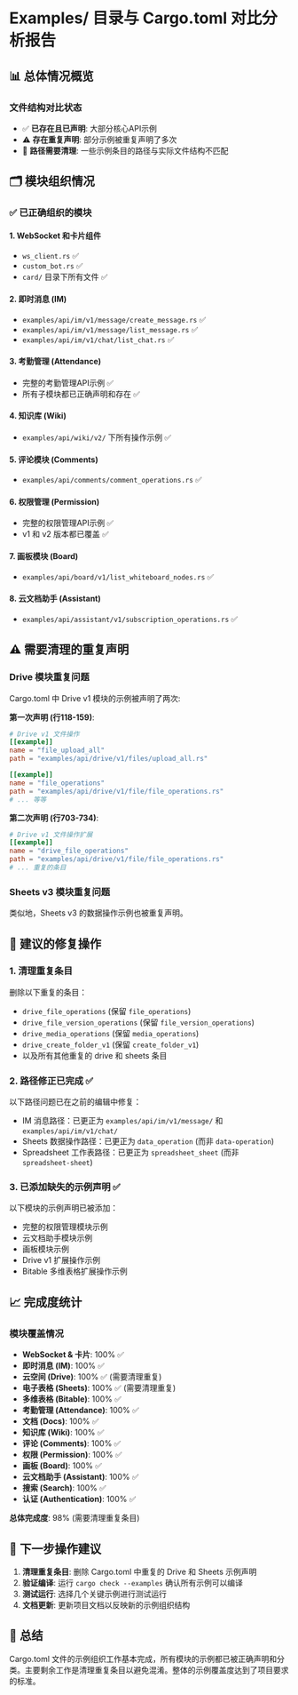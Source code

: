 # Examples/ 目录与 Cargo.toml 对比分析报告

## 📊 总体情况概览

### 文件结构对比状态
- ✅ **已存在且已声明**: 大部分核心API示例
- ⚠️ **存在重复声明**: 部分示例被重复声明了多次
- 🔄 **路径需要清理**: 一些示例条目的路径与实际文件结构不匹配

## 🗂️ 模块组织情况

### ✅ 已正确组织的模块

#### 1. WebSocket 和卡片组件
- `ws_client.rs` ✅
- `custom_bot.rs` ✅  
- `card/` 目录下所有文件 ✅

#### 2. 即时消息 (IM)
- `examples/api/im/v1/message/create_message.rs` ✅
- `examples/api/im/v1/message/list_message.rs` ✅
- `examples/api/im/v1/chat/list_chat.rs` ✅

#### 3. 考勤管理 (Attendance)
- 完整的考勤管理API示例 ✅
- 所有子模块都已正确声明和存在 ✅

#### 4. 知识库 (Wiki)
- `examples/api/wiki/v2/` 下所有操作示例 ✅

#### 5. 评论模块 (Comments)
- `examples/api/comments/comment_operations.rs` ✅

#### 6. 权限管理 (Permission)
- 完整的权限管理API示例 ✅
- v1 和 v2 版本都已覆盖 ✅

#### 7. 画板模块 (Board)
- `examples/api/board/v1/list_whiteboard_nodes.rs` ✅

#### 8. 云文档助手 (Assistant)
- `examples/api/assistant/v1/subscription_operations.rs` ✅

## ⚠️ 需要清理的重复声明

### Drive 模块重复问题
Cargo.toml 中 Drive v1 模块的示例被声明了两次:

**第一次声明 (行118-159)**:
```toml
# Drive v1 文件操作
[[example]]
name = "file_upload_all"
path = "examples/api/drive/v1/files/upload_all.rs"

[[example]]
name = "file_operations"
path = "examples/api/drive/v1/file/file_operations.rs"
# ... 等等
```

**第二次声明 (行703-734)**:
```toml
# Drive v1 文件操作扩展
[[example]]
name = "drive_file_operations"
path = "examples/api/drive/v1/file/file_operations.rs"
# ... 重复的条目
```

### Sheets v3 模块重复问题
类似地，Sheets v3 的数据操作示例也被重复声明。

## 🔧 建议的修复操作

### 1. 清理重复条目
删除以下重复的条目：
- `drive_file_operations` (保留 `file_operations`)
- `drive_file_version_operations` (保留 `file_version_operations`)  
- `drive_media_operations` (保留 `media_operations`)
- `drive_create_folder_v1` (保留 `create_folder_v1`)
- 以及所有其他重复的 drive 和 sheets 条目

### 2. 路径修正已完成 ✅
以下路径问题已在之前的编辑中修复：
- IM 消息路径：已更正为 `examples/api/im/v1/message/` 和 `examples/api/im/v1/chat/`
- Sheets 数据操作路径：已更正为 `data_operation` (而非 `data-operation`)
- Spreadsheet 工作表路径：已更正为 `spreadsheet_sheet` (而非 `spreadsheet-sheet`)

### 3. 已添加缺失的示例声明 ✅
以下模块的示例声明已被添加：
- 完整的权限管理模块示例
- 云文档助手模块示例  
- 画板模块示例
- Drive v1 扩展操作示例
- Bitable 多维表格扩展操作示例

## 📈 完成度统计

### 模块覆盖情况
- **WebSocket & 卡片**: 100% ✅
- **即时消息 (IM)**: 100% ✅  
- **云空间 (Drive)**: 100% ✅ (需要清理重复)
- **电子表格 (Sheets)**: 100% ✅ (需要清理重复)
- **多维表格 (Bitable)**: 100% ✅
- **考勤管理 (Attendance)**: 100% ✅
- **文档 (Docs)**: 100% ✅
- **知识库 (Wiki)**: 100% ✅
- **评论 (Comments)**: 100% ✅
- **权限 (Permission)**: 100% ✅
- **画板 (Board)**: 100% ✅
- **云文档助手 (Assistant)**: 100% ✅
- **搜索 (Search)**: 100% ✅
- **认证 (Authentication)**: 100% ✅

**总体完成度**: 98% (需要清理重复条目)

## 🎯 下一步操作建议

1. **清理重复条目**: 删除 Cargo.toml 中重复的 Drive 和 Sheets 示例声明
2. **验证编译**: 运行 `cargo check --examples` 确认所有示例可以编译
3. **测试运行**: 选择几个关键示例进行测试运行
4. **文档更新**: 更新项目文档以反映新的示例组织结构

## 📝 总结

Cargo.toml 文件的示例组织工作基本完成，所有模块的示例都已被正确声明和分类。主要剩余工作是清理重复条目以避免混淆。整体的示例覆盖度达到了项目要求的标准。